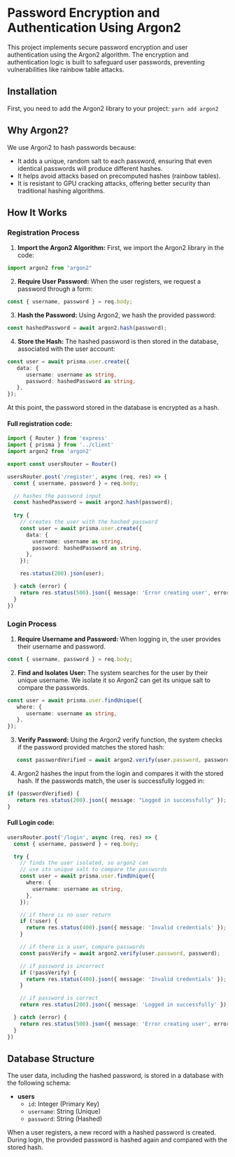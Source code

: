 # Password Encryption and Authentication Using Argon2 
This project implements secure password encryption and user authentication using the Argon2 algorithm. The encryption and authentication logic is built to safeguard user passwords, preventing vulnerabilities like rainbow table attacks. 
## Installation
First, you need to add the Argon2 library to your project:  ```yarn add argon2```

## Why Argon2?

We use Argon2 to hash passwords because:

- It adds a unique, random salt to each password, ensuring that even identical passwords will produce different hashes.
- It helps avoid attacks based on precomputed hashes (rainbow tables).
- It is resistant to GPU cracking attacks, offering better security than traditional hashing algorithms.

## How It Works

### Registration Process

1. **Import the Argon2 Algorithm:** First, we import the Argon2 library in the code:
```javascript
import argon2 from "argon2"
```
2. **Require User Password:** When the user registers, we request a password through a form:
   
```javascript
const { username, password } = req.body;
```

   
3. **Hash the Password:** Using Argon2, we hash the provided password:
```javascript
const hashedPassword = await argon2.hash(password);
```

4. **Store the Hash:** The hashed password is then stored in the database, associated with the user account:
```typescript
const user = await prisma.user.create({
   data: {
      username: username as string,
      password: hashedPassword as string,
   },
});
```

At this point, the password stored in the database is encrypted as a hash.

#### Full registration code:
```typescript
import { Router } from 'express'
import { prisma } from '../client'
import argon2 from 'argon2'

export const usersRouter = Router()

usersRouter.post('/register', async (req, res) => {
  const { username, password } = req.body;

  // hashes the password input
  const hashedPassword = await argon2.hash(password);
  
  try {
	// creates the user with the hashed password
    const user = await prisma.user.create({
      data: {
        username: username as string,
        password: hashedPassword as string,
      },
    });

    res.status(200).json(user);

  } catch (error) {
    return res.status(500).json({ message: 'Error creating user', error });
  }
})
```


### Login Process

1. **Require Username and Password:** When logging in, the user provides their username and password.
```javascript
const { username, password } = req.body;
```

2. **Find and Isolates User:** The system searches for the user by their unique username. We isolate it so Argon2 can get its unique salt to compare the passwords.
```typescript
const user = await prisma.user.findUnique({
   where: {
      username: username as string,
   },
});
```

3. **Verify Password:** Using the Argon2 verify function, the system checks if the password provided matches the stored hash:
```typescript
   const passwordVerified = await argon2.verify(user.password, password)
```

4. Argon2 hashes the input from the login and compares it with the stored hash. If the passwords match, the user is successfully logged in:
```typescript
if (passwordVerified) {
   return res.status(200).json({ message: "Logged in successfully" });
}
```

#### Full Login code:
```typescript
usersRouter.post('/login', async (req, res) => {
  const { username, password } = req.body;

  try {
	// finds the user isolated, so argon2 can
	// use its unique salt to compare the passwords
    const user = await prisma.user.findUnique({
      where: {
        username: username as string,
      },
    });

	// if there is no user return
    if (!user) {
      return res.status(400).json({ message: 'Invalid credentials' });
    }

	// if there is a user, compare passwords
    const passVerify = await argon2.verify(user.password, password);

	// if password is incorrect
    if (!passVerify) {
      return res.status(400).json({ message: 'Invalid credentials' });
    }

	// if password is correct
    return res.status(200).json({ message: 'Logged in successfully' });

  } catch (error) {
    return res.status(500).json({ message: 'Error creating user', error });
  }
})
```

## Database Structure

The user data, including the hashed password, is stored in a database with the following schema:

- **users**
    - `id`: Integer (Primary Key)
    - `username`: String (Unique)
    - `password`: String (Hashed)

When a user registers, a new record with a hashed password is created. During login, the provided password is hashed again and compared with the stored hash.
